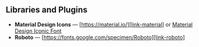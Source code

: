 ## Libraries and Plugins

* <b>Material Design Icons</b> — [https://material.io/][link-material] or [Material Design Iconic Font][link-material-2]
* <b>Roboto</b> — [https://fonts.google.com/specimen/Roboto][link-roboto]

[link-roboto]: https://fonts.google.com/specimen/Roboto?selection.family=Roboto
[link-material]: https://material.io/tools/icons/
[link-material-2]: https://zavoloklom.github.io/material-design-iconic-font/index.html
